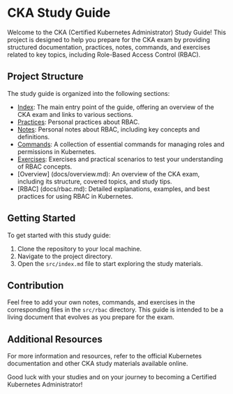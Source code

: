 # CKA Study Guide

Welcome to the CKA (Certified Kubernetes Administrator) Study Guide! This project is designed to help you prepare for the CKA exam by providing structured documentation, practices, notes, commands, and exercises related to key topics, including Role-Based Access Control (RBAC).

## Project Structure

The study guide is organized into the following sections:

- [Index](src/index.md): The main entry point of the guide, offering an overview of the CKA exam and links to various sections.
- [Practices](src/rbac/practices.md): Personal practices about RBAC.
- [Notes](src/rbac/notes.md): Personal notes about RBAC, including key concepts and definitions.
- [Commands](src/rbac/commands.md): A collection of essential commands for managing roles and permissions in Kubernetes.
- [Exercises](src/rbac/exercises.md): Exercises and practical scenarios to test your understanding of RBAC concepts.
- [Overview] (docs/overview.md): An overview of the CKA exam, including its structure, covered topics, and study tips.
- [RBAC] (docs/rbac.md): Detailed explanations, examples, and best practices for using RBAC in Kubernetes.

## Getting Started

To get started with this study guide:

1. Clone the repository to your local machine.
2. Navigate to the project directory.
3. Open the `src/index.md` file to start exploring the study materials.

## Contribution

Feel free to add your own notes, commands, and exercises in the corresponding files in the `src/rbac` directory. This guide is intended to be a living document that evolves as you prepare for the exam.

## Additional Resources

For more information and resources, refer to the official Kubernetes documentation and other CKA study materials available online.

Good luck with your studies and on your journey to becoming a Certified Kubernetes Administrator!